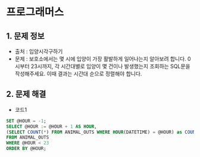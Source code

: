 # 프로그래머스  

## 1. 문제 정보

- 출처 : 입양시각구하기
- 문제 : 보호소에서는 몇 시에 입양이 가장 활발하게 일어나는지 알아보려 합니다. 0시부터 23시까지, 각 시간대별로 입양이 몇 건이나 발생했는지 조회하는 SQL문을 작성해주세요. 이때 결과는 시간대 순으로 정렬해야 합니다.  

## 2. 문제 해결

- 코드1 
```sql
SET @HOUR = -1;
SELECT @HOUR := @HOUR + 1 AS HOUR, 
(SELECT COUNT(*) FROM ANIMAL_OUTS WHERE HOUR(DATETIME) = @HOUR) as COUNT
FROM ANIMAL_OUTS
WHERE @HOUR < 23
ORDER BY @HOUR;
```